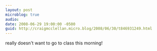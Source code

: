 ```yaml
---
layout: post
microblog: true
audio: 
date: 2008-06-29 19:00:00 -0500
guid: http://craigmcclellan.micro.blog/2008/06/30/t846931249.html
---
```

really doesn't want to go to class this morning!
